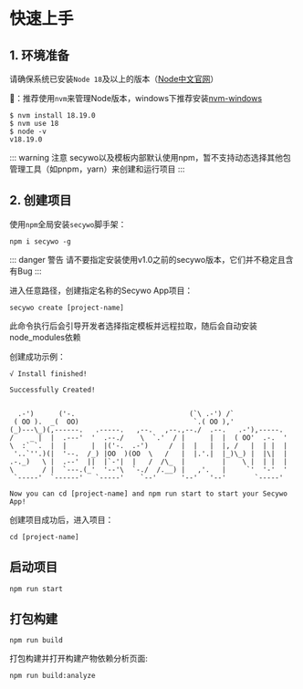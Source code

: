 

# 快速上手
## 1. 环境准备
请确保系统已安装`Node 18`及以上的版本（[Node中文官网]）

:triangular_flag_on_post:：推荐使用`nvm`来管理Node版本，windows下推荐安装[nvm-windows]

```shell
$ nvm install 18.19.0
$ nvm use 18
$ node -v
v18.19.0
```
::: warning 注意
secywo以及模板内部默认使用npm，暂不支持动态选择其他包管理工具（如pnpm，yarn）来创建和运行项目
:::

## 2. 创建项目

使用`npm`全局安装`secywo`脚手架：    
```shell
npm i secywo -g
```

::: danger 警告
请不要指定安装使用v1.0之前的secywo版本，它们并不稳定且含有Bug
:::

进入任意路径，创建指定名称的Secywo App项目：
```shell
secywo create [project-name]
```
此命令执行后会引导开发者选择指定模板并远程拉取，随后会自动安装node_modules依赖

创建成功示例：

```shell
√ Install finished!

Successfully Created!


  .-')      ('-.                            (`\ .-') /`
 ( OO ).  _(  OO)                            `.( OO ),'
(_)---\_)(,------.   .-----.   ,--.   ,--.,--./  .--.   .-'),-----.
/    _ |  |  .---'  '  .--./    \  `.'  / |      |  |  ( OO'  .-.  '
\  :` `.  |  |      |  |('-.  .-')     /  |  |   |  |, /   |  | |  |
 '..`''.)(|  '--.  /_) |OO  )(OO  \   /   |  |.'.|  |_)\_) |  |\|  |
.-._)   \ |  .--'  ||  |`-'|  |   /  /\_  |         |    \ |  | |  |
\       / |  `---.(_'  '--'\  `-./  /.__) |   ,'.   |     `'  '-'  '
 `-----'  `------'   `-----'    `--'      '--'   '--'       `-----'

Now you can cd [project-name] and npm run start to start your Secywo App!
```
创建项目成功后，进入项目：
```shell
cd [project-name]
```

## 启动项目

```shell
npm run start
```
## 打包构建

```shell
npm run build
```
打包构建并打开构建产物依赖分析页面:
```shell
npm run build:analyze
```


[nvm-windows]:https://github.com/coreybutler/nvm-windows
[Node中文官网]:https://www.nodejs.com.cn/
